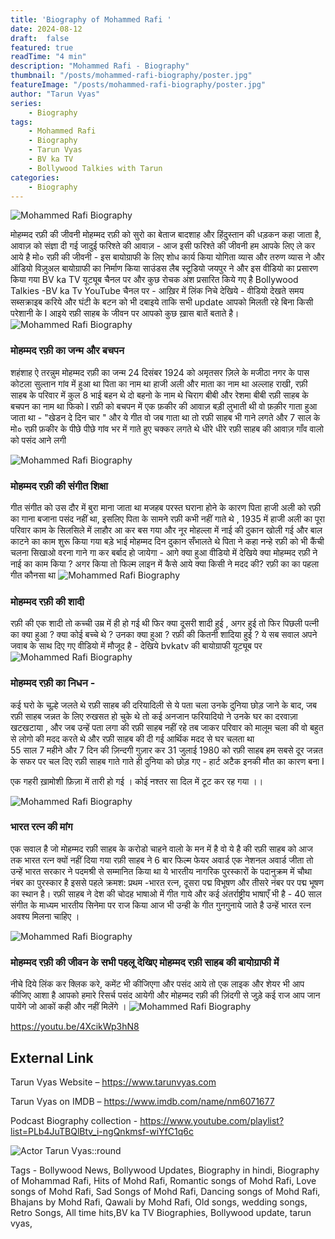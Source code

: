 ```yaml
---
title: 'Biography of Mohammed Rafi '
date: 2024-08-12
draft:  false   
featured: true  
readTime: "4 min"
description: "Mohammed Rafi - Biography"
thumbnail: "/posts/mohammed-rafi-biography/poster.jpg"
featureImage: "/posts/mohammed-rafi-biography/poster.jpg"
author: "Tarun Vyas"
series:
    - Biography
tags:
    - Mohammed Rafi
    - Biography
    - Tarun Vyas
    - BV ka TV
    - Bollywood Talkies with Tarun
categories:     
    - Biography
---
```


![Mohammed Rafi Biography](/posts/mohammed-rafi-biography/poster1.jpg)

मोहम्मद रफ़ी की जीवनी 
मोहम्मद रफ़ी को सुरो का बेताज बादशाह और हिंदुस्तान की धड़कन कहा जाता है, आवाज़ को संज्ञा दी गई जादुई फरिश्ते की आवाज़ - आज इसी फरिश्ते की जीवनी हम आपके लिए ले कर आये है मो० रफ़ी की जीवनी - इस बायोग्राफी के लिए शोध कार्य किया योगिता व्यास और तरुण व्यास ने और ऑडियो विज़ुअल बायोग्राफी का निर्माण किया साउंडस लैब स्टूडियो जयपुर ने और इस वीडियो का प्रसारण किया गया BV ka TV यूट्यूब चैनल पर और कुछ रोचक अंश प्रसारित किये गए है Bollywood Talkies -BV ka Tv YouTube चैनल पर - आख़िर में  लिंक निचे देखिये - वीडियो देखते समय सब्सक्राइब करिये और घंटी के बटन को भी दबाइये ताकि सभी update आपको मिलती रहे बिना किसी परेशानी के I 
आइये रफ़ी साहब के जीवन पर आपको कुछ ख़ास बातें बताते है। 
![Mohammed Rafi Biography](/posts/mohammed-rafi-biography/poster2.jpg)
### मोहम्मद रफ़ी का जन्म और बचपन  
शहंशाह ऐ तरन्नुम मोहम्मद रफ़ी का जन्म 24  दिसंबर 1924 को अमृतसर ज़िले के मजीठा नगर के पास कोटला सुल्तान गांव में हुआ था पिता का नाम था हाजी अली और माता का नाम था अल्लाह राखी, रफ़ी साहब के परिवार में कुल 8 भाई बहन थे दो बहनो के नाम थे चिराग बीबी और रेशमा बीबी 
रफ़ी साहब के बचपन का नाम था फिको I रफ़ी को बचपन में एक फ़कीर की आवाज़ बड़ी लुभाती थी वो फ़क़ीर गाता हुआ जाता था - "खेडन दे दिन चार " और ये गीत वो जब गाता था तो रफ़ी साहब भी गाने लगते और 7 साल के मो० रफ़ी फ़कीर के पीछे पीछे गांव भर में गाते हुए चक्कर लगते थे धीरे धीरे रफ़ी साहब की आवाज़ गाँव वालो को पसंद आने लगी

![Mohammed Rafi Biography](/posts/mohammed-rafi-biography/poster3.jpg)
### मोहम्मद रफ़ी की संगीत शिक्षा 
गीत संगीत को उस दौर में बुरा माना जाता था मजहब परस्त घराना होने के कारण पिता हाजी अली को रफ़ी का गाना बजाना पसंद नहीं था, इसलिए पिता के सामने रफ़ी कभी नहीं गाते थे , 1935  में हाजी अली का पूरा परिवार काम के सिलसिले में लाहौर आ कर बस गया और नूर मोहल्ला में नाई की दुकान खोली गई और बाल काटने का काम शुरू किया गया बड़े भाई मोहम्मद दिन दुकान सँभालते थे पिता ने कहा नन्हे रफ़ी को भी कैंची चलना सिखाओ वरना गाने गा कर बर्बाद हो जायेगा - आगे क्या हुआ वीडियो में देखिये क्या मोहम्मद रफ़ी ने नाई का काम किया ? अगर किया तो फिल्म लाइन में कैसे आये क्या किसी ने मदद की?  रफ़ी का  का पहला गीत कौनसा था 
![Mohammed Rafi Biography](/posts/mohammed-rafi-biography/poster4.jpg)
### मोहम्मद रफ़ी की शादी 
रफ़ी की एक शादी तो कच्ची उम्र में ही हो गई थी फिर क्या दूसरी शादी हुई , अगर हुई तो फिर पिछली पत्नी का क्या हुआ ? क्या कोई बच्चे थे ? उनका क्या हुआ ? रफ़ी की कितनी शादिया हुई ? ये सब सवाल अपने जवाब के साथ दिए गए वीडियो में मौजूद है - देखिये bvkatv  की बायोग्राफी यूट्यूब पर 
![Mohammed Rafi Biography](/posts/mohammed-rafi-biography/poster5.jpg)
### मोहम्मद रफ़ी का निधन - 
कई घरो के चूल्हे जलते थे रफ़ी साहब की दरियादिली से ये पता चला उनके दुनिया छोड़ जाने के बाद, जब रफ़ी साहब जन्नत के लिए रुखसत हो चुके थे तो कई अनजान फरियादियो ने उनके घर का दरवाज़ा खटखटाया , और जब उन्हें पता लगा की रफ़ी साहब नहीं रहे तब जाकर परिवार को मालूम चला की वो बहुत से लोगो की मदद करते थे और रफ़ी साहब की  दी गई आर्थिक मदद से घर चलता था                                                                          
55  साल 7 महीने और 7  दिन की ज़िन्दगी गुज़ार कर 31  जुलाई 1980  को रफ़ी साहब हम सबसे दूर जन्नत के सफर पर चल दिए  रफ़ी साहब गाते गाते ही दुनिया को छोड़ गए - हार्ट अटैक इनकी मौत का कारण बना I 

एक गहरी ख़ामोशी फ़िज़ा में तारी हो गई ।
कोई नश्तर सा दिल में टूट कर रह गया ।।

![Mohammed Rafi Biography](/posts/mohammed-rafi-biography/poster7.jpg)
### भारत रत्न की मांग 
एक सवाल है जो मोहम्मद रफ़ी साहब के करोडो चाहने वालो के मन में है वो ये है की रफ़ी साहब को आज तक भारत रत्न क्यों नहीं दिया गया रफ़ी साहब ने 6 बार फिल्म फेयर अवार्ड एक नेशनल अवार्ड जीता तो उन्हें भारत सरकार ने पदमश्री से सम्मानित किया था ये भारतीय नागरिक पुरस्कारों के पदानुक्रम में चौथा नंबर का  पुरस्कार है इससे पहले क्रमश: प्रथम -भारत रत्न, दूसरा पद्म विभूषण और तीसरे नंबर पर पद्म भूषण का स्थान है। रफ़ी साहब ने देश की चोदह भाषाओ में गीत गाये और कई अंतर्राष्ट्रीय भाषाएँ भी है - 40 साल संगीत के माध्यम भारतीय सिनेमा पर राज किया आज भी उन्ही के गीत गुनगुनाये जाते है उन्हें भारत रत्न अवश्य मिलना चाहिए । 

![Mohammed Rafi Biography](/posts/mohammed-rafi-biography/poster8.jpg)
### मोहम्मद रफ़ी की जीवन के सभी पहलू देखिए मोहम्मद रफ़ी साहब की बायोग्राफी में 
नीचे दिये लिंक कर क्लिक करे, कमेंट भी कीजिएगा और पसंद आये तो एक लाइक और शेयर भी आप कीजिए 
आशा है आपको हमारे रिसर्च पसंद आयेगी और मोहम्मद रफ़ी की ज़िंदगी से जुड़े कई राज आप जान पायेंगे जो आकों कही और नहीं मिलेंगे ।
![Mohammed Rafi Biography](/posts/mohammed-rafi-biography/poster6.jpg)

https://youtu.be/4XcikWp3hN8


## External Link
Tarun Vyas Website – https://www.tarunvyas.com

Tarun Vyas on IMDB – https://www.imdb.com/name/nm6071677

Podcast Biography collection - https://www.youtube.com/playlist?list=PLb4JuTBQlBtv_i-ngQnkmsf-wiYfC1q6c

![Actor Tarun Vyas::round](/images/profile.png)

Tags - Bollywood News, Bollywood Updates, Biography in hindi, Biography of Mohammad Rafi, Hits of Mohd Rafi, Romantic songs of Mohd Rafi, Love songs of Mohd Rafi, Sad Songs of Mohd Rafi, Dancing songs of Mohd Rafi, Bhajans by Mohd Rafi, Qawali by Mohd Rafi, Old songs, wedding songs, Retro Songs, All time hits,BV ka TV Biographies, Bollywood update, tarun vyas,